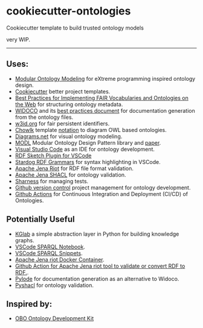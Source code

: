 # cookiecutter-ontologies

Cookiecutter template to build trusted ontology models

very WIP.

---

## Uses:

- [Modular Ontology Modeling](http://www.semantic-web-journal.net/content/modular-ontology-modeling-1) for eXtreme programming inspired ontology design.
- [Cookiecutter](https://cookiecutter.readthedocs.io/en/stable/) better project templates.
- [Best Practices for Implementing FAIR Vocabularies and Ontologies on the Web](https://arxiv.org/pdf/2003.13084.pdf) for structuring ontology metadata.
- [WIDOCO](https://github.com/dgarijo/Widoco) and its [best practices document](https://dgarijo.github.io/Widoco/doc/bestPractices/index-en.html) for documentation generation from the ontology files.
- [w3id.org](https://w3id.org) for fair persistent identifiers.
- [Chowlk](https://chowlk.linkeddata.es) template [notation](https://chowlk.linkeddata.es/notation.html) to diagram OWL based ontologies.
- [Diagrams.net](https://www.diagrams.net) for visual ontology modeling.
- [MODL](https://github.com/Data-Semantics-Laboratory/modular-ontology-design-library) Modular Ontology Design Pattern library and [paper](https://arxiv.org/pdf/1904.05405.pdf).
- [Visual Studio Code](https://code.visualstudio.com) as an IDE for ontology development.
- [RDF Sketch Plugin for VSCode](https://marketplace.visualstudio.com/items?itemName=Zazuko.vscode-rdf-sketch)
- [Stardog RDF Grammars](https://marketplace.visualstudio.com/items?itemName=stardog-union.stardog-rdf-grammars) for syntax highlighting in VSCode.
- [Apache Jena Riot](https://jena.apache.org/documentation/io/) for RDF file format validation.
- [Apache Jena SHACL](https://jena.apache.org/documentation/shacl/index.html) for ontology validation.
- [Sharness](https://github.com/chriscool/sharness) for managing tests.
- [Github version control](https://github.com) project management for ontology development.
- [Github Actions](https://docs.github.com/en/actions) for Continuous Integration and Deployment (CI/CD) of Ontologies.

## Potentially Useful

- [KGlab](https://derwen.ai/docs/kgl/) a simple abstraction layer in Python for building knowledge graphs.
- [VSCode SPARQL Notebook](https://marketplace.visualstudio.com/items?itemName=Zazuko.sparql-notebook).
- [VSCode SPARQL Snippets](https://marketplace.visualstudio.com/items?itemName=Zazuko.sparql-snippets).
- [Apache Jena riot Docker Container](https://github.com/stain/jena-docker).
- [Github Action for Apache Jena riot tool to validate or convert RDF to RDF.](https://github.com/vemonet/jena-riot-action).
- [Pylode](https://github.com/rdfLib/pylode) for documentation generation as an alternative to Widoco.
- [Pyshacl](https://github.com/rdfLib/pyshacl) for ontology validation.

## Inspired by:

- [OBO Ontology Development Kit](https://github.com/INCATools/ontology-development-kit)
